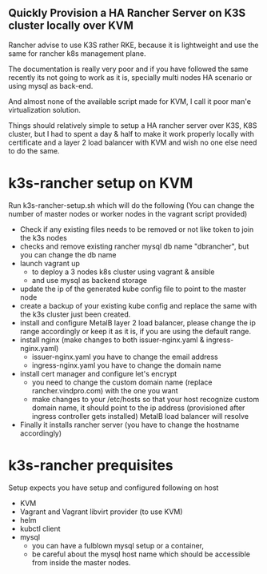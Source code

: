 ## Quickly Provision a HA Rancher Server on K3S cluster locally over KVM
Rancher advise to use K3S rather RKE, because it is lightweight and use the same for rancher k8s management plane.

The documentation is really very poor and if you have followed the same recently its not going to work as it is, specially multi nodes HA scenario or using mysql as back-end.

And almost none of the available script made for KVM, I call it poor man'e virtualization solution.

Things should relatively simple to setup a HA rancher server over K3S, K8S cluster, but I had to spent a day & half to make it work properly locally with certificate and a layer 2 load balancer with KVM and wish no one else need to do the same.


# k3s-rancher setup on KVM
Run k3s-rancher-setup.sh which will do the following (You can change the number of master nodes or worker nodes in the vagrant script provided)

- Check if any existing files needs to be removed or not like token to join the k3s nodes
- checks and remove existing rancher mysql db name "dbrancher", but you can change the db name
- launch vagrant up 
    - to deploy a 3 nodes k8s cluster using vagrant & ansible 
    - and use mysql as backend storage
- update the ip of the generated kube config file to point to the master node
- create a backup of your existing kube config and replace the same with the k3s cluster just been created.
- install and configure MetalB layer 2 load balancer, please change the ip range accordingly or keep it as it is, if you are using the default range.
- install nginx (make changes to both issuer-nginx.yaml & ingress-nginx.yaml)
    - issuer-nginx.yaml you have to change the email address
    - ingress-nginx.yaml you have to change the domain name
- install cert manager and configure let's encrypt
    - you need to change the custom domain name (replace rancher.vindpro.com) with the one you want
    - make changes to your /etc/hosts so that your host recognize custom domain name, it should point to the ip address (provisioned after ingress controller gets installed) MetalB load balancer will resolve
- Finally it installs rancher server (you have to change the hostname accordingly)

# k3s-rancher prequisites 
Setup expects you have setup and configured following on host
- KVM
- Vagrant and Vagrant libvirt provider (to use KVM)
- helm
- kubctl client
- mysql
    - you can have a fulblown mysql setup or a container, 
    - be careful about the mysql host name which should be accessible from inside the master nodes.
